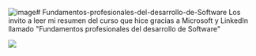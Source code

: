 ![image](https://github.com/MayraMoy/Fundamentos-profesionales-del-desarrollo-de-Software/assets/168094986/97c0ebeb-7fc7-41cc-ba75-ec65cf845816)# Fundamentos-profesionales-del-desarrollo-de-Software
Los invito a leer mi resumen del curso que hice gracias a Microsoft y LinkedIn llamado "Fundamentos profesionales del desarrollo de Software"


<img src="https://media.licdn.com/dms/image/D4D22AQE9GZAlH0bPjw/feedshare-shrink_2048_1536/0/1719533616653?e=1722470400&v=beta&t=Gc3xDkEccPYjgGJu-NfhG56GNErcXPD0P_rWLsAZbCc">
